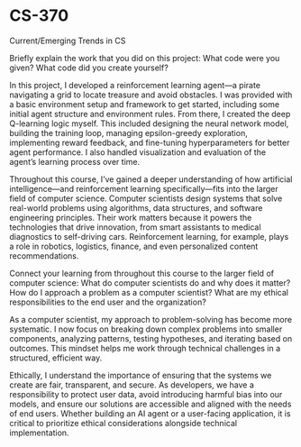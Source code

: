 # CS-370
Current/Emerging Trends in CS

Briefly explain the work that you did on this project: What code were you given? What code did you create yourself?


In this project, I developed a reinforcement learning agent—a pirate navigating a grid to locate treasure and avoid obstacles. I was provided with a basic environment setup and framework to get started, including some initial agent structure and environment rules. From there, I created the deep Q-learning logic myself. This included designing the neural network model, building the training loop, managing epsilon-greedy exploration, implementing reward feedback, and fine-tuning hyperparameters for better agent performance. I also handled visualization and evaluation of the agent’s learning process over time.

Throughout this course, I’ve gained a deeper understanding of how artificial intelligence—and reinforcement learning specifically—fits into the larger field of computer science. Computer scientists design systems that solve real-world problems using algorithms, data structures, and software engineering principles. Their work matters because it powers the technologies that drive innovation, from smart assistants to medical diagnostics to self-driving cars. Reinforcement learning, for example, plays a role in robotics, logistics, finance, and even personalized content recommendations.


Connect your learning from throughout this course to the larger field of computer science:
What do computer scientists do and why does it matter?
How do I approach a problem as a computer scientist?
What are my ethical responsibilities to the end user and the organization?

As a computer scientist, my approach to problem-solving has become more systematic. I now focus on breaking down complex problems into smaller components, analyzing patterns, testing hypotheses, and iterating based on outcomes. This mindset helps me work through technical challenges in a structured, efficient way.

Ethically, I understand the importance of ensuring that the systems we create are fair, transparent, and secure. As developers, we have a responsibility to protect user data, avoid introducing harmful bias into our models, and ensure our solutions are accessible and aligned with the needs of end users. Whether building an AI agent or a user-facing application, it is critical to prioritize ethical considerations alongside technical implementation.
